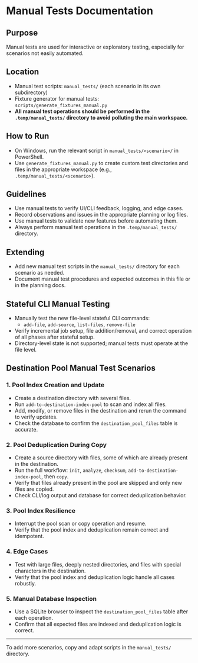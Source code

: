 # Manual Tests Documentation

## Purpose
Manual tests are used for interactive or exploratory testing, especially for scenarios not easily automated.

## Location
- Manual test scripts: `manual_tests/` (each scenario in its own subdirectory)
- Fixture generator for manual tests: `scripts/generate_fixtures_manual.py`
- **All manual test operations should be performed in the `.temp/manual_tests/` directory to avoid polluting the main workspace.**

## How to Run
- On Windows, run the relevant script in `manual_tests/<scenario>/` in PowerShell.
- Use `generate_fixtures_manual.py` to create custom test directories and files in the appropriate workspace (e.g., `.temp/manual_tests/<scenario>`).

## Guidelines
- Use manual tests to verify UI/CLI feedback, logging, and edge cases.
- Record observations and issues in the appropriate planning or log files.
- Use manual tests to validate new features before automating them.
- Always perform manual test operations in the `.temp/manual_tests/` directory.

## Extending
- Add new manual test scripts in the `manual_tests/` directory for each scenario as needed.
- Document manual test procedures and expected outcomes in this file or in the planning docs.

## Stateful CLI Manual Testing
- Manually test the new file-level stateful CLI commands:
  - `add-file`, `add-source`, `list-files`, `remove-file`
- Verify incremental job setup, file addition/removal, and correct operation of all phases after stateful setup.
- Directory-level state is not supported; manual tests must operate at the file level.


## Destination Pool Manual Test Scenarios

### 1. Pool Index Creation and Update
- Create a destination directory with several files.
- Run `add-to-destination-index-pool` to scan and index all files.
- Add, modify, or remove files in the destination and rerun the command to verify updates.
- Check the database to confirm the `destination_pool_files` table is accurate.

### 2. Pool Deduplication During Copy
- Create a source directory with files, some of which are already present in the destination.
- Run the full workflow: `init`, `analyze`, `checksum`, `add-to-destination-index-pool`, then `copy`.
- Verify that files already present in the pool are skipped and only new files are copied.
- Check CLI/log output and database for correct deduplication behavior.

### 3. Pool Index Resilience
- Interrupt the pool scan or copy operation and resume.
- Verify that the pool index and deduplication remain correct and idempotent.

### 4. Edge Cases
- Test with large files, deeply nested directories, and files with special characters in the destination.
- Verify that the pool index and deduplication logic handle all cases robustly.

### 5. Manual Database Inspection
- Use a SQLite browser to inspect the `destination_pool_files` table after each operation.
- Confirm that all expected files are indexed and deduplication logic is correct.

---
To add more scenarios, copy and adapt scripts in the `manual_tests/` directory.
